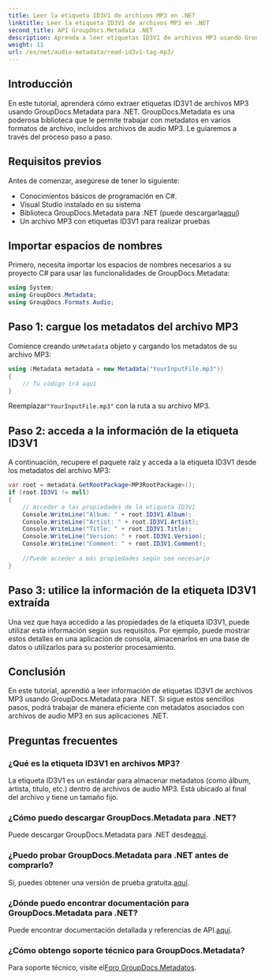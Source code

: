 ```yaml
---
title: Leer la etiqueta ID3V1 de archivos MP3 en .NET
linktitle: Leer la etiqueta ID3V1 de archivos MP3 en .NET
second_title: API GroupDocs.Metadata .NET
description: Aprenda a leer etiquetas ID3V1 de archivos MP3 usando GroupDocs.Metadata para .NET. Tutorial paso a paso con ejemplos de código.
weight: 11
url: /es/net/audio-metadata/read-id3v1-tag-mp3/
---
```

## Introducción
En este tutorial, aprenderá cómo extraer etiquetas ID3V1 de archivos MP3 usando GroupDocs.Metadata para .NET. GroupDocs.Metadata es una poderosa biblioteca que le permite trabajar con metadatos en varios formatos de archivo, incluidos archivos de audio MP3. Le guiaremos a través del proceso paso a paso.
## Requisitos previos
Antes de comenzar, asegúrese de tener lo siguiente:
- Conocimientos básicos de programación en C#.
- Visual Studio instalado en su sistema
-  Biblioteca GroupDocs.Metadata para .NET (puede descargarla[aquí](https://releases.groupdocs.com/metadata/net/))
- Un archivo MP3 con etiquetas ID3V1 para realizar pruebas

## Importar espacios de nombres
Primero, necesita importar los espacios de nombres necesarios a su proyecto C# para usar las funcionalidades de GroupDocs.Metadata:
```csharp
using System;
using GroupDocs.Metadata;
using GroupDocs.Formats.Audio;
```
## Paso 1: cargue los metadatos del archivo MP3
 Comience creando un`Metadata` objeto y cargando los metadatos de su archivo MP3:
```csharp
using (Metadata metadata = new Metadata("YourInputFile.mp3"))
{
    // Tu código irá aquí
}
```
 Reemplazar`"YourInputFile.mp3"` con la ruta a su archivo MP3.
## Paso 2: acceda a la información de la etiqueta ID3V1
A continuación, recupere el paquete raíz y acceda a la etiqueta ID3V1 desde los metadatos del archivo MP3:
```csharp
var root = metadata.GetRootPackage<MP3RootPackage>();
if (root.ID3V1 != null)
{
    // Acceder a las propiedades de la etiqueta ID3V1
    Console.WriteLine("Album: " + root.ID3V1.Album);
    Console.WriteLine("Artist: " + root.ID3V1.Artist);
    Console.WriteLine("Title: " + root.ID3V1.Title);
    Console.WriteLine("Version: " + root.ID3V1.Version);
    Console.WriteLine("Comment: " + root.ID3V1.Comment);
    
    //Puede acceder a más propiedades según sea necesario
}
```
## Paso 3: utilice la información de la etiqueta ID3V1 extraída
Una vez que haya accedido a las propiedades de la etiqueta ID3V1, puede utilizar esta información según sus requisitos. Por ejemplo, puede mostrar estos detalles en una aplicación de consola, almacenarlos en una base de datos o utilizarlos para su posterior procesamiento.

## Conclusión
En este tutorial, aprendió a leer información de etiquetas ID3V1 de archivos MP3 usando GroupDocs.Metadata para .NET. Si sigue estos sencillos pasos, podrá trabajar de manera eficiente con metadatos asociados con archivos de audio MP3 en sus aplicaciones .NET.

## Preguntas frecuentes
### ¿Qué es la etiqueta ID3V1 en archivos MP3?
La etiqueta ID3V1 es un estándar para almacenar metadatos (como álbum, artista, título, etc.) dentro de archivos de audio MP3. Está ubicado al final del archivo y tiene un tamaño fijo.
### ¿Cómo puedo descargar GroupDocs.Metadata para .NET?
 Puede descargar GroupDocs.Metadata para .NET desde[aquí](https://releases.groupdocs.com/metadata/net/).
### ¿Puedo probar GroupDocs.Metadata para .NET antes de comprarlo?
 Sí, puedes obtener una versión de prueba gratuita.[aquí](https://releases.groupdocs.com/).
### ¿Dónde puedo encontrar documentación para GroupDocs.Metadata para .NET?
 Puede encontrar documentación detallada y referencias de API.[aquí](https://tutorials.groupdocs.com/metadata/net/).
### ¿Cómo obtengo soporte técnico para GroupDocs.Metadata?
 Para soporte técnico, visite el[Foro GroupDocs.Metadatos](https://forum.groupdocs.com/c/metadata/14).